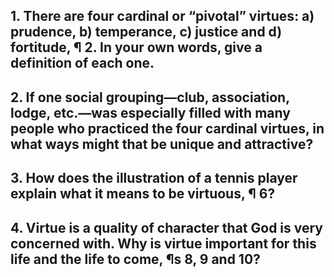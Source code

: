 ## 1. There are four cardinal or “pivotal” virtues: a) prudence, b) temperance, c) justice and d) fortitude, ¶ 2. In your own words, give a definition of each one. 


## 2. If one social grouping—club, association, lodge, etc.—was especially filled with many people who practiced the four cardinal virtues, in what ways might that be unique and attractive? 


## 3. How does the illustration of a tennis player explain what it means to be virtuous, ¶ 6? 


## 4. Virtue is a quality of character that God is very concerned with. Why is virtue important for this life and the life to come, ¶s 8, 9 and 10?

